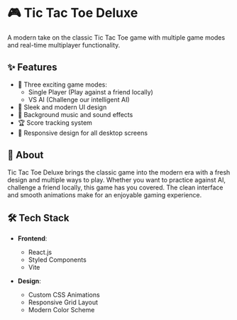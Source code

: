 # 🎮 Tic Tac Toe Deluxe

A modern take on the classic Tic Tac Toe game with multiple game modes and real-time multiplayer functionality.

## ✨ Features

- 🎯 Three exciting game modes:
  - Single Player (Play against a friend locally)
  - VS AI (Challenge our intelligent AI)
- 🎨 Sleek and modern UI design
- 🎵 Background music and sound effects
- 🏆 Score tracking system
- 📱 Responsive design for all desktop screens

## 🎯 About

Tic Tac Toe Deluxe brings the classic game into the modern era with a fresh design and multiple ways to play. Whether you want to practice against AI, challenge a friend locally, this game has you covered. The clean interface and smooth animations make for an enjoyable gaming experience.

## 🛠️ Tech Stack

- **Frontend**:
  - React.js
  - Styled Components
  - Vite



- **Design**:
  - Custom CSS Animations
  - Responsive Grid Layout
  - Modern Color Scheme
